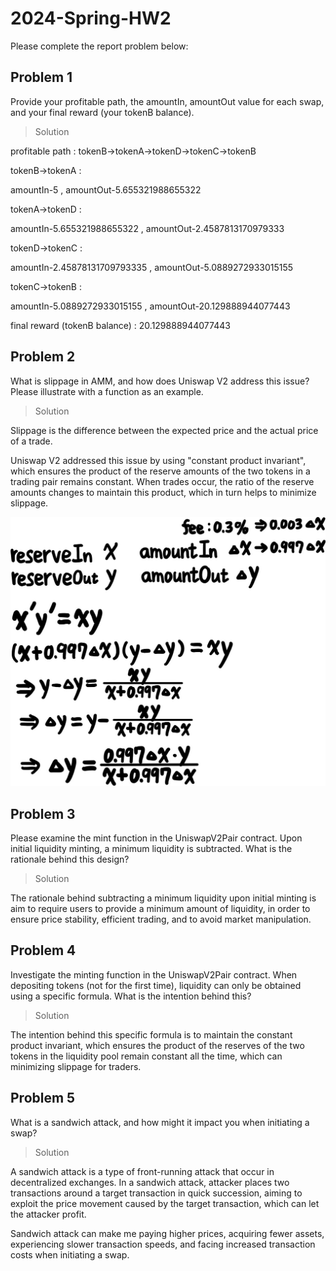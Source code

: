 # 2024-Spring-HW2

Please complete the report problem below:

## Problem 1
Provide your profitable path, the amountIn, amountOut value for each swap, and your final reward (your tokenB balance).

> Solution

profitable path : tokenB->tokenA->tokenD->tokenC->tokenB

tokenB->tokenA : 

amountIn-5 , amountOut-5.655321988655322

tokenA->tokenD : 

amountIn-5.655321988655322 , amountOut-2.4587813170979333

tokenD->tokenC : 

amountIn-2.45878131709793335 , amountOut-5.0889272933015155

tokenC->tokenB : 

amountIn-5.0889272933015155 , amountOut-20.129888944077443

final reward (tokenB balance) : 20.129888944077443


 

## Problem 2
What is slippage in AMM, and how does Uniswap V2 address this issue? Please illustrate with a function as an example.

> Solution

Slippage is the difference between the expected price and the actual price of a trade.

Uniswap V2 addressed this issue by using "constant product invariant", which ensures the product of the reserve amounts of the two tokens in a trading pair remains constant. When trades occur, the ratio of the reserve amounts changes to maintain this product, which in turn helps to minimize slippage. 

![alt text](image-1.png)

## Problem 3
Please examine the mint function in the UniswapV2Pair contract. Upon initial liquidity minting, a minimum liquidity is subtracted. What is the rationale behind this design?

> Solution

The rationale behind subtracting a minimum liquidity upon initial minting is aim to require users to provide a minimum amount of liquidity, in order to ensure price stability, efficient trading, and to avoid market manipulation.

## Problem 4
Investigate the minting function in the UniswapV2Pair contract. When depositing tokens (not for the first time), liquidity can only be obtained using a specific formula. What is the intention behind this?

> Solution

The intention behind this specific formula is to maintain the constant product invariant, which ensures the product of the reserves of the two tokens in the liquidity pool remain constant all the time, which can minimizing slippage for traders. 

## Problem 5
What is a sandwich attack, and how might it impact you when initiating a swap?

> Solution


A sandwich attack is a type of front-running attack that occur in decentralized exchanges. In a sandwich attack, attacker places two transactions around a target transaction in quick succession, aiming to exploit the price movement caused by the target transaction, which can let the attacker profit.

Sandwich attack can make me paying higher prices, acquiring fewer assets, experiencing slower transaction speeds, and facing increased transaction costs when initiating a swap. 
